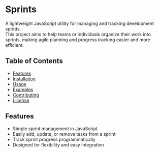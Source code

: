 # Sprints

A lightweight JavaScript utility for managing and tracking development sprints.  
This project aims to help teams or individuals organize their work into sprints, making agile planning and progress tracking easier and more efficient.

## Table of Contents

- [Features](#features)
- [Installation](#installation)
- [Usage](#usage)
- [Examples](#examples)
- [Contributing](#contributing)
- [License](#license)

## Features

- Simple sprint management in JavaScript
- Easily add, update, or remove tasks from a sprint
- Track sprint progress programmatically
- Designed for flexibility and easy integration
